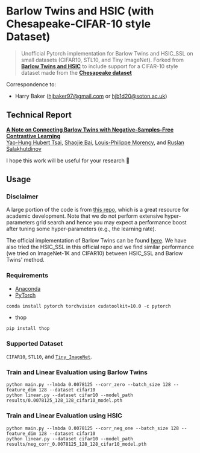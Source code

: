 # Barlow Twins and HSIC (with Chesapeake-CIFAR-10 style Dataset)

> Unofficial Pytorch implementation for Barlow Twins and HSIC_SSL on small datasets (CIFAR10, STL10, and Tiny ImageNet). Forked from [**Barlow Twins and HSIC**](https://github.com/yaohungt/Barlow-Twins-HSIC) to include support for a CIFAR-10 style dataset made from the [**Chesapeake dataset**](https://www.chesapeakeconservancy.org/conservation-innovation-center/high-resolution-data/land-cover-data-project/)

Correspondence to:
  - Harry Baker (hjbaker97@gmail.com or hjb1d20@soton.ac.uk)

## Technical Report
[**A Note on Connecting Barlow Twins with Negative-Samples-Free Contrastive Learning**](https://arxiv.org/pdf/2104.13712.pdf)<br>
[Yao-Hung Hubert Tsai](https://yaohungt.github.io), [Shaojie Bai](https://jerrybai1995.github.io), [Louis-Philippe Morency](https://www.cs.cmu.edu/~morency/), and [Ruslan Salakhutdinov](https://www.cs.cmu.edu/~rsalakhu/)<br>

I hope this work will be useful for your research :smiling_face_with_three_hearts:

## Usage

### Disclaimer
A large portion of the code is from [this repo](https://github.com/leftthomas/SimCLR), which is a great resource for academic development. Note that we do not perform extensive hyper-parameters grid search and hence you may expect a performance boost after tuning some hyper-parameters (e.g., the learning rate).

The official implementation of Barlow Twins can be found [here](https://github.com/facebookresearch/barlowtwins). We have also tried the HSIC_SSL in this official repo and we find similar performance (we tried on ImageNet-1K and CIFAR10) between HSIC_SSL and Barlow Twins' method.

### Requirements
- [Anaconda](https://www.anaconda.com/download/)
- [PyTorch](https://pytorch.org)
```
conda install pytorch torchvision cudatoolkit=10.0 -c pytorch
```
- thop
```
pip install thop
```

### Supported Dataset
`CIFAR10`, `STL10`, and [`Tiny_ImageNet`](https://gist.github.com/moskomule/2e6a9a463f50447beca4e64ab4699ac4).


### Train and Linear Evaluation using Barlow Twins
```
python main.py --lmbda 0.0078125 --corr_zero --batch_size 128 --feature_dim 128 --dataset cifar10
python linear.py --dataset cifar10 --model_path results/0.0078125_128_128_cifar10_model.pth
```
### Train and Linear Evaluation using HSIC
```
python main.py --lmbda 0.0078125 --corr_neg_one --batch_size 128 --feature_dim 128 --dataset cifar10
python linear.py --dataset cifar10 --model_path results/neg_corr_0.0078125_128_128_cifar10_model.pth
```
